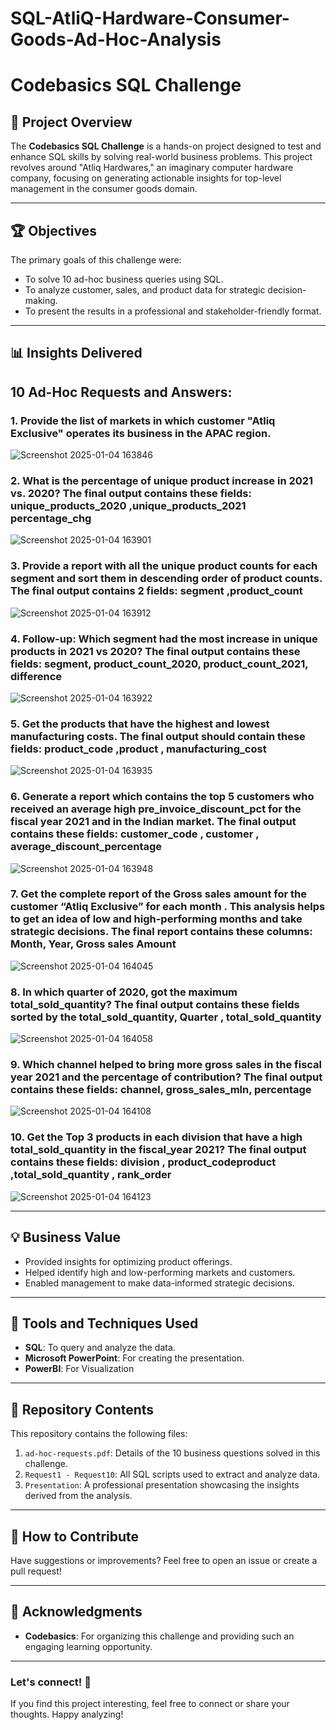 # SQL-AtliQ-Hardware-Consumer-Goods-Ad-Hoc-Analysis
# Codebasics SQL Challenge  

## 📄 **Project Overview**  
The **Codebasics SQL Challenge** is a hands-on project designed to test and enhance SQL skills by solving real-world business problems. This project revolves around "Atliq Hardwares," an imaginary computer hardware company, focusing on generating actionable insights for top-level management in the consumer goods domain.

---

## 🏆 **Objectives**  
The primary goals of this challenge were:  
- To solve 10 ad-hoc business queries using SQL.  
- To analyze customer, sales, and product data for strategic decision-making.  
- To present the results in a professional and stakeholder-friendly format.  

---

## 📊 **Insights Delivered**  
## 10 Ad-Hoc Requests and Answers:
### 1.  Provide the list of markets in which customer  "Atliq  Exclusive"  operates its business in the  APAC  region. 
![Screenshot 2025-01-04 163846](https://github.com/user-attachments/assets/fca87df9-0b59-4721-a6df-f9ccf8a2d360)

### 2.  What is the percentage of unique product increase in 2021 vs. 2020? The final output contains these fields: unique_products_2020 ,unique_products_2021 percentage_chg 
![Screenshot 2025-01-04 163901](https://github.com/user-attachments/assets/6d7cc214-64aa-47ee-8774-934b6da216d8)

### 3.  Provide a report with all the unique product counts for each  segment  and sort them in descending order of product counts. The final output contains 2 fields: segment ,product_count 
![Screenshot 2025-01-04 163912](https://github.com/user-attachments/assets/b4612c90-8bc8-496b-bd3d-38968581830f)

### 4.  Follow-up: Which segment had the most increase in unique products in 2021 vs 2020? The final output contains these fields: segment, product_count_2020, product_count_2021, difference 
![Screenshot 2025-01-04 163922](https://github.com/user-attachments/assets/ff63bb67-424e-4254-94db-445b5eb31922)

### 5.  Get the products that have the highest and lowest manufacturing costs. The final output should contain these fields: product_code ,product , manufacturing_cost
![Screenshot 2025-01-04 163935](https://github.com/user-attachments/assets/b9fe1f1e-69f9-400d-90dd-f9bd13456a72)

### 6.  Generate a report which contains the top 5 customers who received an average high  pre_invoice_discount_pct  for the  fiscal  year 2021  and in the Indian  market. The final output contains these fields: customer_code , customer , average_discount_percentage 
![Screenshot 2025-01-04 163948](https://github.com/user-attachments/assets/9566bcc9-1c85-4b62-a421-c81afe758276)

### 7. Get the complete report of the Gross sales amount for the customer  “Atliq Exclusive”  for each month  .  This analysis helps to  get an idea of low and high-performing months and take strategic decisions. The final report contains these columns: Month, Year, Gross sales Amount 
![Screenshot 2025-01-04 164045](https://github.com/user-attachments/assets/22417414-44ed-45de-ae9d-f8f753af0c32)

### 8. In which quarter of 2020, got the maximum total_sold_quantity? The final output contains these fields sorted by the total_sold_quantity, Quarter , total_sold_quantity 
![Screenshot 2025-01-04 164058](https://github.com/user-attachments/assets/eb1f2e8f-1f07-4e39-87e4-24156b14eb04)

### 9.  Which channel helped to bring more gross sales in the fiscal year 2021 and the percentage of contribution?  The final output  contains these fields: channel, gross_sales_mln, percentage 
![Screenshot 2025-01-04 164108](https://github.com/user-attachments/assets/757767d4-5bcd-41f6-b04a-5923f92d8085)

### 10.  Get the Top 3 products in each division that have a high total_sold_quantity in the fiscal_year 2021? The final output contains these fields: division , product_codeproduct ,total_sold_quantity , rank_order 
![Screenshot 2025-01-04 164123](https://github.com/user-attachments/assets/c3de0f6b-c08c-4670-b4c9-8b17a902b437)


---

## 💡 **Business Value**  
- Provided insights for optimizing product offerings.  
- Helped identify high and low-performing markets and customers.  
- Enabled management to make data-informed strategic decisions.  

---

## 🔧 **Tools and Techniques Used**  
- **SQL**: To query and analyze the data.  
- **Microsoft PowerPoint**: For creating the presentation.
-  **PowerBI**: For Visualization

---

## 📂 **Repository Contents**  
This repository contains the following files:  
1. `ad-hoc-requests.pdf`: Details of the 10 business questions solved in this challenge.  
2. `Request1 - Request10`: All SQL scripts used to extract and analyze data.  
3. `Presentation`: A professional presentation showcasing the insights derived from the analysis.  

---

## 📌 **How to Contribute**  
Have suggestions or improvements? Feel free to open an issue or create a pull request!  

---

## 📜 **Acknowledgments**  
- **Codebasics**: For organizing this challenge and providing such an engaging learning opportunity.  

---


### Let's connect! 🚀  
If you find this project interesting, feel free to connect or share your thoughts. Happy analyzing!  
